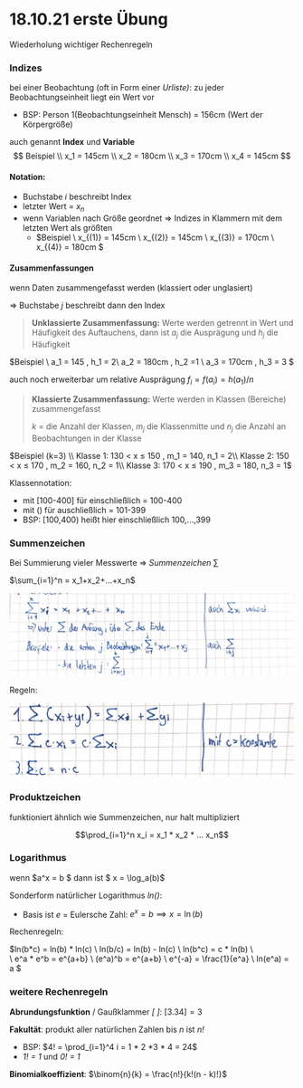# 18.10.21 erste Übung

Wiederholung wichtiger Rechenregeln



### Indizes

bei einer Beobachtung (oft in Form einer *Urliste)*: zu jeder Beobachtungseinheit liegt ein Wert vor

- BSP: Person 1(Beobachtungseinheit Mensch) = 156cm  (Wert der Körpergröße)



auch genannt **Index** und **Variable** 
$$
Beispiel \\
x_1 = 145cm \\
x_2 = 180cm \\
x_3 = 170cm \\
x_4 = 145cm
$$

#### Notation:

- Buchstabe *i* beschreibt Index
- letzter Wert = $x_n$
- wenn Variablen nach Größe geordnet => Indizes in Klammern mit dem letzten Wert als größten
    - $Beispiel \\
        x_{(1)} = 145cm \\
        x_{(2)} = 145cm \\
        x_{(3)} = 170cm \\
        x_{(4)} = 180cm
        $



#### Zusammenfassungen

wenn Daten zusammengefasst werden (klassiert oder unglasiert)

=> Buchstabe *j* beschreibt dann den Index

>  **Unklassierte Zusammenfassung:**
Werte werden getrennt in Wert und Häufigkeit des Auftauchens, dann ist
$a_j$ die Ausprägung und
$h_j$ die Häufigkeit

$Beispiel \\
a_1 = 145 , h_1 = 2\\
a_2 = 180cm , h_2 =1 \\
a_3 = 170cm , h_3 = 3 $

auch noch erweiterbar um relative Ausprägung $f_i=f(a_i)=h(a_1)/n$ 

> **Klassierte Zusammenfassung:**
> Werte werden in Klassen (Bereiche) zusammengefasst
> 
> *k* = die Anzahl der Klassen,
> $m_j$ die Klassenmitte und
> $n_j$ die Anzahl an Beobachtungen in der Klasse

$Beispiel (k=3) \\
Klasse 1: 130 < x ≤ 150 , m_1 = 140, n_1 = 2\\
Klasse 2: 150 < x ≤ 170 , m_2 = 160, n_2 = 1\\
Klasse 3: 170 < x ≤ 190 , m_3 = 180, n_3 = 1$

Klassennotation: 

- mit [100-400] für einschließlich = 100-400
- mit () für auschließlich = 101-399
- BSP: [100,400) heißt hier einschließlich 100,...,399

### Summenzeichen

Bei Summierung vieler Messwerte => *Summenzeichen* $\sum$

$\sum_{i=1}^n = x_1+x_2+...+x_n$

![21-10-20_15-39-14](../images/21-10-20_15-39-14.jpg)

Regeln:

![21-10-20_15-40-27](../images/21-10-20_15-40-27.jpg)



### Produktzeichen

funktioniert ähnlich wie Summenzeichen, nur halt multipliziert

$$\prod_{i=1}^n x_i  = x_1 * x_2 * ... x_n$$



### Logarithmus

wenn $a^x = b $ dann ist $ x = \log_a(b)$ 

Sonderform natürlicher Logarithmus *ln()*: 

- Basis ist *e* = Eulersche Zahl: $e^x = b \implies x = \ln(b)$

Rechenregeln:

$ln(b*c) = ln(b) * ln(c) \\
ln(b/c) = ln(b) - ln(c) \\
ln(b^c) = c * ln(b) \\  
\\
e^a * e^b = e^{a+b} \\
(e^a)^b = e^{a+b} \\
e^{-a} = \frac{1}{e^a} \\
ln(e^a) = a
$



### weitere Rechenregeln

**Abrundungsfunktion** / Gaußklammer *[ ]*: $[3.34] = 3$

**Fakultät**: produkt aller natürlichen Zahlen bis *n* ist *n!* 

- BSP: $4! = \prod_{i=1}^4 i = 1 * 2 *3 * 4 = 24$
- *1! = 1* und *0! = 1*

**Binomialkoeffizient**: $\binom{n}{k} = \frac{n!}{k!(n - k)!}$

